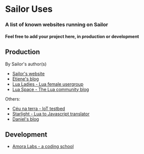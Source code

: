 # Sailor Uses
### A list of known websites running on Sailor
#### Feel free to add your project here, in production or development

## Production

By Sailor's author(s)
* [Sailor's website](http://sailorproject.org)
* [Etiene's blog](http://etiene.net)
* [Lua Ladies - Lua female usergroup](http://lualadies.org)
* [Lua Space - The Lua community blog](http://lua.space)

Others: 
* [Céu na terra - IoT testbed](http://ceunaterra.voip.ufrj.br/)
* [Starlight - Lua to Javascript translator](http://starlight.paulcuth.me.uk/)
* [Daniel's blog](http://ablogusingsailor.danielocl.com.br/)

## Development
* [Amora Labs - a coding school](http://amoralabs.com/)

